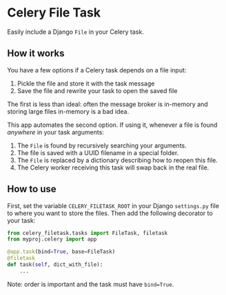 # Celery File Task

Easily include a Django `File` in your Celery task.

## How it works

You have a few options if a Celery task depends on a file input:
1. Pickle the file and store it with the task message
2. Save the file and rewrite your task to open the saved file

The first is less than ideal: often the message broker is in-memory and storing large files in-memory is a bad idea.

This app automates the second option. If using it, whenever a file is found *anywhere* in your task arguments:
1. The `File` is found by recursively searching your arguments.
2. The file is saved with a UUID filename in a special folder.
3. The `File` is replaced by a dictionary describing how to reopen this file.
4. The Celery worker receiving this task will swap back in the real file.

## How to use

First, set the variable `CELERY_FILETASK_ROOT` in your Django `settings.py` file to where you want to store the files. Then add the following decorator to your task:

```python
from celery_filetask.tasks import FileTask, filetask
from myproj.celery import app

@app.task(bind=True, base=FileTask)
@filetask
def task(self, dict_with_file):
    ...
```

Note: order is important and the task must have `bind=True`.

